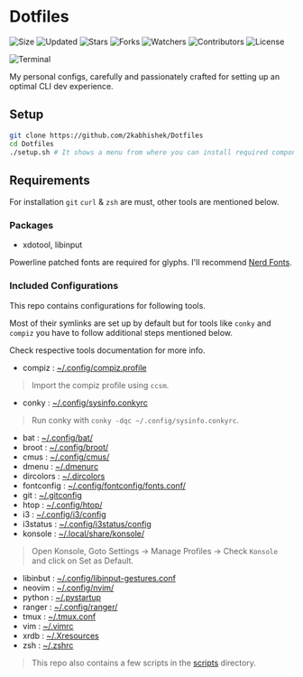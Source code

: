 # Dotfiles

![Size](https://img.shields.io/github/repo-size/2kabhishek/Dotfiles?style=plastic&color=0f0&label=Size)
![Updated](https://img.shields.io/github/last-commit/2kabhishek/Dotfiles?style=plastic&color=f00&label=Updated)
![Stars](https://img.shields.io/github/stars/2kabhishek/Dotfiles?style=plastic&color=ffc801&label=Stars)
![Forks](https://img.shields.io/github/forks/2kabhishek/Dotfiles?style=plastic&color=003cff&label=Forks)
![Watchers](https://img.shields.io/github/watchers/2kabhishek/Dotfiles?style=plastic&color=ff5500&label=Watchers)
![Contributors](https://img.shields.io/github/contributors/2kabhishek/Dotfiles?style=plastic&color=f0f&label=Contributors)
![License](https://img.shields.io/github/license/2kabhishek/Dotfiles?style=plastic&color=555&label=License)

![Terminal](https://i.imgur.com/XOJlQXU.png)

My personal configs, carefully and passionately crafted for setting up an optimal CLI dev experience.

## Setup

```bash
git clone https://github.com/2kabhishek/Dotfiles
cd Dotfiles
./setup.sh # It shows a menu from where you can install required components
```

## Requirements

For installation `git` `curl` & `zsh` are must, other tools are mentioned below.

### Packages

- xdotool, libinput

Powerline patched fonts are required for glyphs. I'll recommend [Nerd Fonts](https://www.nerdfonts.com/).

### Included Configurations

This repo contains configurations for following tools.

Most of their symlinks are set up by default but for tools like `conky` and `compiz` you have to follow additional steps mentioned below.

Check respective tools documentation for more info.

- compiz : [~/.config/compiz.profile](https://github.com/2KAbhishek/Dotfiles/blob/master/.config/compiz.profile)

> Import the compiz profile using `ccsm`.

- conky : [~/.config/sysinfo.conkyrc](https://github.com/2KAbhishek/Dotfiles/blob/master/.config/sysinfo.conkyrc)

> Run conky with `conky -dqc ~/.config/sysinfo.conkyrc`.

- bat : [~/.config/bat/](https://github.com/2KAbhishek/Dotfiles/blob/master/.config/bat/)
- broot : [~/.config/broot/](https://github.com/2KAbhishek/Dotfiles/blob/master/.config/broot/)
- cmus : [~/.config/cmus/](https://github.com/2KAbhishek/Dotfiles/blob/master/.config/cmus/)
- dmenu : [~/.dmenurc](https://github.com/2KAbhishek/Dotfiles/blob/master/.dmenurc)
- dircolors : [~/.dircolors](https://github.com/2KAbhishek/Dotfiles/blob/master/.dircolors)
- fontconfig : [~/.config/fontconfig/fonts.conf/](https://github.com/2KAbhishek/Dotfiles/blob/master/.config/fontconfig/fonts.conf/)
- git : [~/.gitconfig](https://github.com/2KAbhishek/Dotfiles/blob/master/.gitconfig)
- htop : [~/.config/htop/](https://github.com/2KAbhishek/Dotfiles/blob/master/.config/htop/)
- i3 : [~/.config/i3/config](https://github.com/2KAbhishek/Dotfiles/blob/master/.config/i3/config)
- i3status : [~/.config/i3status/config](https://github.com/2KAbhishek/Dotfiles/blob/master/.config/i3status/config)
- konsole : [~/.local/share/konsole/](https://github.com/2KAbhishek/Dotfiles/blob/master/.local/share/konsole)

> Open Konsole, Goto Settings -> Manage Profiles -> Check `Konsole` and click on Set as Default.

- libinbut : [~/.config/libinput-gestures.conf](https://github.com/2KAbhishek/Dotfiles/blob/master/.config/libinput-gestures.conf)
- neovim : [~/.config/nvim/](https://github.com/2KAbhishek/Dotfiles/blob/master/.config/nvim/)
- python : [~/.pystartup](https://github.com/2KAbhishek/Dotfiles/blob/master/.pystartup)
- ranger : [~/.config/ranger/](https://github.com/2KAbhishek/Dotfiles/blob/master/.config/ranger/)
- tmux : [~/.tmux.conf](https://github.com/2KAbhishek/Dotfiles/blob/master/.tmux.conf)
- vim : [~/.vimrc](https://github.com/2KAbhishek/Dotfiles/blob/master/.vimrc)
- xrdb : [~/.Xresources](https://github.com/2KAbhishek/Dotfiles/blob/master/.Xresources)
- zsh : [~/.zshrc](https://github.com/2KAbhishek/Dotfiles/blob/master/.zshrc)

> This repo also contains a few scripts in the [scripts](https://github.com/2KAbhishek/Dotfiles/blob/master/scripts) directory.

